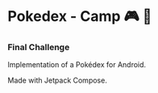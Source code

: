 # Pokedex - Camp 🎮 🎒
### Final Challenge

Implementation of a Pokédex for Android.

Made with Jetpack Compose.
